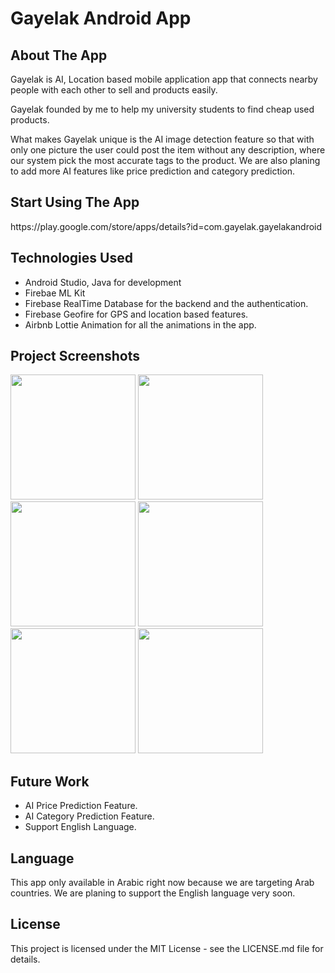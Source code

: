 

<h1>Gayelak Android App</h1>

<h2>About The App</h2>
<p>Gayelak is AI, Location based mobile application app that connects nearby people with each other to sell and products easily. 
</p>
<p>Gayelak founded by me to help my university students to find cheap used products.</p>
<p>What makes Gayelak unique is the AI image detection feature so that with only one picture the user could post the item
without any description, where our system pick the most accurate tags to the product. We are also planing to add more AI features
like price prediction and category prediction.
</p>

<h2>Start Using The App</h2>
<p>https://play.google.com/store/apps/details?id=com.gayelak.gayelakandroid</p>

<h2>Technologies Used</h2>

<ul>
<li>Android Studio, Java for development</li>
<li>Firebae ML Kit</li>
<li>Firebase RealTime Database for the backend and the authentication.</li>
<li>Firebase Geofire for GPS and location based features.</li>
<li>Airbnb Lottie Animation for all the animations in the app.</li>

</ul>

<h2>Project Screenshots</h2>
<div display = "inline">

<img src = 'https://firebasestorage.googleapis.com/v0/b/chottky.appspot.com/o/Gayelak%20Android%2FScreenshot_1547417177.png?alt=media&token=0a9a1000-7c75-4d3c-a6ab-b0ae871d4d80' width = "200" />

 <img src = 'https://firebasestorage.googleapis.com/v0/b/chottky.appspot.com/o/Gayelak%20Android%2FScreenshot_1547417757.png?alt=media&token=c24590b4-ba48-481a-a258-42760b779029' width = "200" />
 
   <img src = 'https://firebasestorage.googleapis.com/v0/b/chottky.appspot.com/o/Gayelak%20Android%2FScreenshot_1547417761.png?alt=media&token=897f66f5-a25f-4d2c-9662-50224edc2ab2' width = "200" />
  
 <img src = 'https://firebasestorage.googleapis.com/v0/b/chottky.appspot.com/o/App%20Screenshots%2FGayelak%20Screenshots%2Fprofile_mockup.png?alt=media&token=de126992-fc01-42e2-b0eb-5d3feff9587e' width = "200" />
    
 <img src = 'https://firebasestorage.googleapis.com/v0/b/chottky.appspot.com/o/Gayelak%20Android%2FScreenshot_1547417868.png?alt=media&token=403b5b50-ed6f-41bf-9099-f7432ae1f4e4' width = "200" />
 
 <img src = 'https://firebasestorage.googleapis.com/v0/b/chottky.appspot.com/o/Gayelak%20Android%2FScreenshot_1547417882.png?alt=media&token=774f0356-e6d7-43ef-bf13-d41beb53f475' width = "200" />
 </div>
 
<h2>Future Work</h2>
<ul>
<li>AI Price Prediction Feature.</li>
<li>AI Category Prediction Feature.</li>
<li>Support English Language.</li>
</ul>

<h2>Language</h2>
<p>This app only available in Arabic right now because we are targeting Arab countries. We are planing to support the English language
very soon.
</p>

<h2>License</h2>
<p>This project is licensed under the MIT License - see the LICENSE.md file for details.</p>








